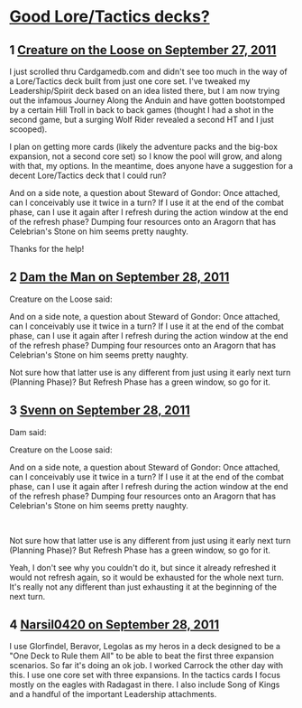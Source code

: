 # [Good Lore/Tactics decks?](https://community.fantasyflightgames.com/topic/53822-good-loretactics-decks/)

## 1 [Creature on the Loose on September 27, 2011](https://community.fantasyflightgames.com/topic/53822-good-loretactics-decks/?do=findComment&comment=533844)

I just scrolled thru Cardgamedb.com and didn't see too much in the way of a Lore/Tactics deck built from just one core set. I've tweaked my Leadership/Spirit deck based on an idea listed there, but I am now trying out the infamous Journey Along the Anduin and have gotten bootstomped by a certain Hill Troll in back to back games (thought I had a shot in the second game, but a surging Wolf Rider revealed a second HT and I just scooped).

I plan on getting more cards (likely the adventure packs and the big-box expansion, not a second core set) so I know the pool will grow, and along with that, my options. In the meantime, does anyone have a suggestion for a decent Lore/Tactics deck that I could run?

And on a side note, a question about Steward of Gondor: Once attached, can I conceivably use it twice in a turn? If I use it at the end of the combat phase, can I use it again after I refresh during the action window at the end of the refresh phase? Dumping four resources onto an Aragorn that has Celebrian's Stone on him seems pretty naughty.

Thanks for the help!

## 2 [Dam the Man on September 28, 2011](https://community.fantasyflightgames.com/topic/53822-good-loretactics-decks/?do=findComment&comment=533910)

Creature on the Loose said:

And on a side note, a question about Steward of Gondor: Once attached, can I conceivably use it twice in a turn? If I use it at the end of the combat phase, can I use it again after I refresh during the action window at the end of the refresh phase? Dumping four resources onto an Aragorn that has Celebrian's Stone on him seems pretty naughty.

Not sure how that latter use is any different from just using it early next turn (Planning Phase)? But Refresh Phase has a green window, so go for it.

## 3 [Svenn on September 28, 2011](https://community.fantasyflightgames.com/topic/53822-good-loretactics-decks/?do=findComment&comment=533921)

Dam said:

Creature on the Loose said:

And on a side note, a question about Steward of Gondor: Once attached, can I conceivably use it twice in a turn? If I use it at the end of the combat phase, can I use it again after I refresh during the action window at the end of the refresh phase? Dumping four resources onto an Aragorn that has Celebrian's Stone on him seems pretty naughty.

 

Not sure how that latter use is any different from just using it early next turn (Planning Phase)? But Refresh Phase has a green window, so go for it.



Yeah, I don't see why you couldn't do it, but since it already refreshed it would not refresh again, so it would be exhausted for the whole next turn. It's really not any different than just exhausting it at the beginning of the next turn.

## 4 [Narsil0420 on September 28, 2011](https://community.fantasyflightgames.com/topic/53822-good-loretactics-decks/?do=findComment&comment=533927)

I use Glorfindel, Beravor, Legolas as my heros in a deck designed to be a "One Deck to Rule them All" to be able to beat the first three expansion scenarios. So far it's doing an ok job. I worked Carrock the other day with this. I use one core set with three expansions. In the tactics cards I focus mostly on the eagles with Radagast in there. I also include Song of Kings and a handful of the important Leadership attachments.

 

 

 

 

